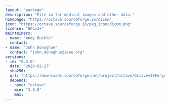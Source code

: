 ```yaml
---
layout: "package"
description: "File io for medical images and other data."
homepage: "https://octave.sourceforge.io/dicom"
icon: "https://octave.sourceforge.io/pkg_icon/dicom.png"
license: "GPLv3+"
maintainers:
- name: "Andy Buckle"
  contact:
- name: "John Donoghue"
  contact: "john.donoghue@ieee.org"
versions:
- id: "0.3.0"
  date: "2020-02-27"
  sha256:
  url: "https://downloads.sourceforge.net/project/octave/Octave%20Forge%20Packages/Individual%20Package%20Releases/dicom-0.3.0.tar.gz"
  depends:
  - name: "octave"
    min: "3.8.0"
    max:
---
```

